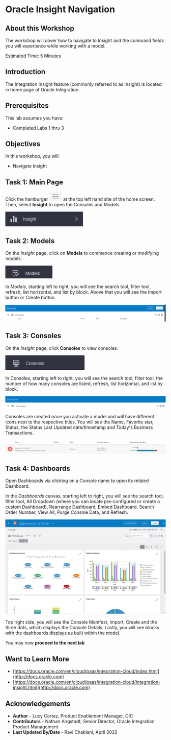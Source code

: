 # Oracle Insight Navigation

## About this Workshop

The workshop will cover how to navigate to Insight and the command fields you will experience while working with a model.

Estimated Time: 5 Minutes

## Introduction

The Integration Insight feature (commonly referred to as Insight) is located in home page of Oracle Integration.

## Prerequisites

This lab assumes you have:

* Completed Labs 1 thru 3

## Objectives

In this workshop, you will:

* Navigate Insight

## Task 1: Main Page

Click the hamburger ![Hamburger icon](./images/hamburger.png) at the top left hand site of the home screen. Then, select **Insight** to open the Consoles and Models.

![Open Insight](./images/insight.jpg)

## Task 2: Models

On the *Insight* page, click on **Models** to commence creating or modifying models.

![Open Insight Models page](./images/models.jpg)

In *Models*, starting left to right, you will see the search tool, filter tool, refresh, list horizontal, and list by block. Above that you will see the Import button or Create button.

![Models page](./images/modelpage.jpg " ")

## Task 3: Consoles

On the *Insight* page, click **Consoles** to view consoles.

![Open Insight Consoles page](./images/console.jpg " ")

In Consoles, starting left to right, you will see the search tool, filter tool, the number of how many consoles are listed, refresh, list horizontal, and list by block.

![Consoles page](./images/consolepage.jpg)

Consoles are created once you activate a model and will have different icons next to the respective titles. You will see the Name, Favorite star, Status, the Status Last Updated date/timestamp and Today's Business Transactions.

![consolepage2](./images/consolepage2.jpg " ")

## Task 4: Dashboards

Open Dashboards via clicking on a Console name to open its related Dashboard.

In the *Dashboards* canvas, starting left to right, you will see the search tool, filter tool, All Dropdown (where you can locate pre-configured or create a custom Dashboard), Rearrange Dashboard, Embed Dashboard, Search Order Number, View All, Purge Console Data, and Refresh.

![Dashboards](./images/feb2021-opp-order-console.jpg " ")

Top right side, you will see the Console Manifest, Import, Create and the three dots, which displays the Console Details. Lastly, you will see blocks with the dashboards displays as built within the model.

You may now **proceed to the next lab**

## Want to Learn More

* [https://docs.oracle.com/en/cloud/paas/integration-cloud/index.html](http://docs.oracle.com)
* [https://docs.oracle.com/en/cloud/paas/integration-cloud/integration-insight.html](http://docs.oracle.com)

## Acknowledgements

* **Author** - Lucy Cortez, Product Enablement Manager, OIC
* **Contributors** -  Nathan Angstadt, Senior Director, Oracle Integration Product Management
* **Last Updated By/Date** - Ravi Chablani, April 2022
